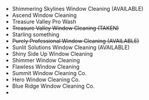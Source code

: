 - Shimmering Skylines Window Cleaning (AVAILABLE)
- Ascend Window Cleaning
- Treasure Valley Pro Wash
- ~~Treasure Valley Window Cleaning (TAKEN)~~
- Starling something
- ~~Purely Professional Window Cleaning (AVAILABLE)~~
- Sunlit Solutions Window Cleaning (AVAILABLE)
- Shiny Side Up Window Cleaning
- Shimmer Window Cleaning
- Flawless Window Cleaning
- Summit Window Cleaning Co.
- Hero Window Cleaning Co.
- Blue Ridge Window Cleaning Co.
- 